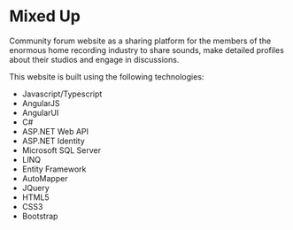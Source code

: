# Mixed Up
Community forum website as a sharing platform for the members of the enormous home recording industry to share sounds, make detailed profiles about their studios and engage in discussions.

This website is built using the following technologies:

- Javascript/Typescript
- AngularJS
- AngularUI
- C#
- ASP.NET Web API
- ASP.NET Identity
- Microsoft SQL Server
- LINQ
- Entity Framework
- AutoMapper
- JQuery
- HTML5
- CSS3
- Bootstrap
